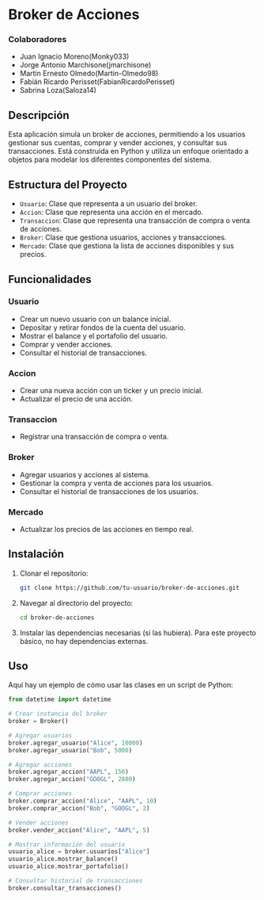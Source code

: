 # Broker de Acciones

### Colaboradores
- Juan Ignacio Moreno(Monky033)
- Jorge Antonio Marchisone(jmarchisone)
- Martin Ernesto Olmedo(Martin-Olmedo98)
- Fabián Ricardo Perisset(FabianRicardoPerisset)
- Sabrina Loza(Saloza14)
  
## Descripción

Esta aplicación simula un broker de acciones, permitiendo a los usuarios gestionar sus cuentas, comprar y vender acciones, y consultar sus transacciones. Está construida en Python y utiliza un enfoque orientado a objetos para modelar los diferentes componentes del sistema.

## Estructura del Proyecto

- `Usuario`: Clase que representa a un usuario del broker.
- `Accion`: Clase que representa una acción en el mercado.
- `Transaccion`: Clase que representa una transacción de compra o venta de acciones.
- `Broker`: Clase que gestiona usuarios, acciones y transacciones.
- `Mercado`: Clase que gestiona la lista de acciones disponibles y sus precios.

## Funcionalidades

### Usuario
- Crear un nuevo usuario con un balance inicial.
- Depositar y retirar fondos de la cuenta del usuario.
- Mostrar el balance y el portafolio del usuario.
- Comprar y vender acciones.
- Consultar el historial de transacciones.

### Accion
- Crear una nueva acción con un ticker y un precio inicial.
- Actualizar el precio de una acción.

### Transaccion
- Registrar una transacción de compra o venta.

### Broker
- Agregar usuarios y acciones al sistema.
- Gestionar la compra y venta de acciones para los usuarios.
- Consultar el historial de transacciones de los usuarios.

### Mercado
- Actualizar los precios de las acciones en tiempo real.

## Instalación

1. Clonar el repositorio:
    ```bash
    git clone https://github.com/tu-usuario/broker-de-acciones.git
    ```
2. Navegar al directorio del proyecto:
    ```bash
    cd broker-de-acciones
    ```
3. Instalar las dependencias necesarias (si las hubiera). Para este proyecto básico, no hay dependencias externas.

## Uso

Aquí hay un ejemplo de cómo usar las clases en un script de Python:

```python
from datetime import datetime

# Crear instancia del broker
broker = Broker()

# Agregar usuarios
broker.agregar_usuario("Alice", 10000)
broker.agregar_usuario("Bob", 5000)

# Agregar acciones
broker.agregar_accion("AAPL", 150)
broker.agregar_accion("GOOGL", 2800)

# Comprar acciones
broker.comprar_accion("Alice", "AAPL", 10)
broker.comprar_accion("Bob", "GOOGL", 2)

# Vender acciones
broker.vender_accion("Alice", "AAPL", 5)

# Mostrar información del usuario
usuario_alice = broker.usuarios["Alice"]
usuario_alice.mostrar_balance()
usuario_alice.mostrar_portafolio()

# Consultar historial de transacciones
broker.consultar_transacciones()
